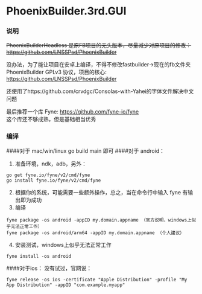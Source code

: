 # PhoenixBuilder.3rd.GUI

### 说明

~~PhoenixBuilderHeadless 是原FB项目的无头版本，尽量减少对原项目的修改：  
https://github.com/LNSSPsd/PhoenixBuilder~~

没办法，为了能让项目在安卓上编译，不得不修改fastbuilder->现在的fb文件夹  
PhoenixBuilder GPLv3 协议，项目的核心:  
https://github.com/LNSSPsd/PhoenixBuilder

还使用了https://github.com/crvdgc/Consolas-with-Yahei的字体文件解决中文问题

最后推荐一个库 Fyne: https://github.com/fyne-io/fyne   
这个库还不够成熟，但是基础相当优秀


### 编译
####对于 mac/win/linux 
go build main 即可
####对于 android：
1. 准备环境，ndk，adb，另外：
```
go get fyne.io/fyne/v2/cmd/fyne
go install fyne.io/fyne/v2/cmd/fyne
```
2. 根据你的系统，可能需要一些额外操作，总之，当在命令行中输入 fyne 有输出即为成功
3. 编译
```
fyne package -os android -appID my.domain.appname （官方说明，windows上似乎无法正常工作）
fyne package -os android/arm64 -appID my.domain.appname （个人建议）
```
4. 安装测试，windows上似乎无法正常工作
```
fyne install -os android
```
####对于ios：
没有试过，官网说：
```
fyne release -os ios -certificate "Apple Distribution" -profile "My App Distribution" -appID "com.example.myapp"
```
